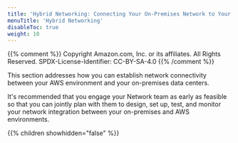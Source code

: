 ```yaml
---
title: 'Hybrid Networking: Connecting Your On-Premises Network to Your AWS Environment'
menuTitle: 'Hybrid Networking'
disableToc: true
weight: 10
---
```


{{% comment %}}
Copyright Amazon.com, Inc. or its affiliates. All Rights Reserved.
SPDX-License-Identifier: CC-BY-SA-4.0
{{% /comment %}}
 
This section addresses how you can establish network connectivity between your AWS environment and your on-premises data centers.

It's recommended that you engage your Network team as early as feasible so that you can jointly plan with them to design, set up, test, and monitor your network integration between your on-premises and AWS environments.

{{% children showhidden="false" %}}
